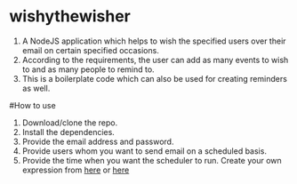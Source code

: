 # wishythewisher
1. A NodeJS application which helps to wish the specified users over their email on certain specified occasions.
2. According to the requirements, the user can add as many events to wish to and as many people to remind to.
3. This is a boilerplate code which can also be used for creating reminders as well.

#How to use
1. Download/clone the repo.
2. Install the dependencies.
3. Provide the email address and password.
4. Provide users whom you want to send email on a scheduled basis.
5. Provide the time when you want the scheduler to run. Create your own expression from <a href="https://crontab.guru/" target=_blank>here<a> or <a href="https://cron.help/" target=_blank>here</a>
